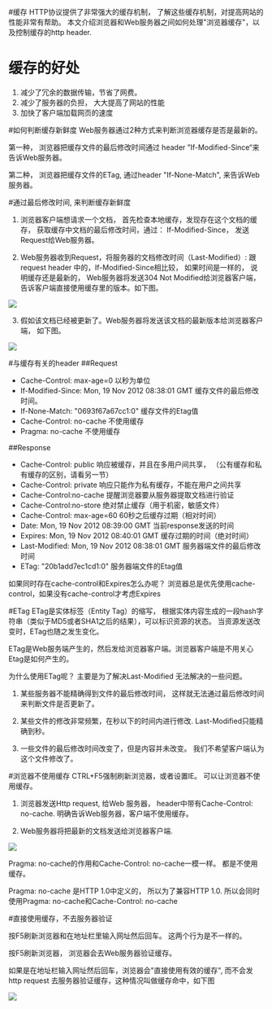 #缓存
HTTP协议提供了非常强大的缓存机制， 了解这些缓存机制，对提高网站的性能非常有帮助。
 本文介绍浏览器和Web服务器之间如何处理"浏览器缓存"，以及控制缓存的http header.
# 缓存的好处

1. 减少了冗余的数据传输，节省了网费。
2. 减少了服务器的负担， 大大提高了网站的性能
3. 加快了客户端加载网页的速度

#如何判断缓存新鲜度
Web服务器通过2种方式来判断浏览器缓存是否是最新的。

第一种， 浏览器把缓存文件的最后修改时间通过 header ”If-Modified-Since“来告诉Web服务器。

第二种， 浏览器把缓存文件的ETag, 通过header "If-None-Match", 来告诉Web服务器。

#通过最后修改时间, 来判断缓存新鲜度
1. 浏览器客户端想请求一个文档，  首先检查本地缓存，发现存在这个文档的缓存，  获取缓存中文档的最后修改时间，通过： If-Modified-Since， 发送Request给Web服务器。

2. Web服务器收到Request，将服务器的文档修改时间（Last-Modified）: 跟request header 中的，If-Modified-Since相比较， 如果时间是一样的， 说明缓存还是最新的， Web服务器将发送304 Not Modified给浏览器客户端， 告诉客户端直接使用缓存里的版本。如下图。

<img src="http://pic002.cnblogs.com/images/2012/263119/2012112108343491.png" class="img-responsive">

3. 假如该文档已经被更新了。Web服务器将发送该文档的最新版本给浏览器客户端， 如下图。

<img src="http://pic002.cnblogs.com/images/2012/263119/2012112108373348.png" class="img-responsive">

#与缓存有关的header
##Request

- Cache-Control: max-age=0	以秒为单位
- If-Modified-Since: Mon, 19 Nov 2012 08:38:01 GMT	缓存文件的最后修改时间。
- If-None-Match: "0693f67a67cc1:0"	缓存文件的Etag值
- Cache-Control: no-cache	不使用缓存
- Pragma: no-cache	不使用缓存

##Response
- Cache-Control: public	响应被缓存，并且在多用户间共享，  （公有缓存和私有缓存的区别，请看另一节）
- Cache-Control: private	响应只能作为私有缓存，不能在用户之间共享
- Cache-Control:no-cache	提醒浏览器要从服务器提取文档进行验证
- Cache-Control:no-store	绝对禁止缓存（用于机密，敏感文件）
- Cache-Control: max-age=60	60秒之后缓存过期（相对时间）
- Date: Mon, 19 Nov 2012 08:39:00 GMT	当前response发送的时间
- Expires: Mon, 19 Nov 2012 08:40:01 GMT	缓存过期的时间（绝对时间）
- Last-Modified: Mon, 19 Nov 2012 08:38:01 GMT	服务器端文件的最后修改时间
- ETag: "20b1add7ec1cd1:0"	服务器端文件的Etag值

如果同时存在cache-control和Expires怎么办呢？
浏览器总是优先使用cache-control，如果没有cache-control才考虑Expires

#ETag
ETag是实体标签（Entity Tag）的缩写， 根据实体内容生成的一段hash字符串（类似于MD5或者SHA1之后的结果），可以标识资源的状态。 当资源发送改变时，ETag也随之发生变化。

ETag是Web服务端产生的，然后发给浏览器客户端。浏览器客户端是不用关心Etag是如何产生的。

为什么使用ETag呢？ 主要是为了解决Last-Modified 无法解决的一些问题。

1. 某些服务器不能精确得到文件的最后修改时间， 这样就无法通过最后修改时间来判断文件是否更新了。

2. 某些文件的修改非常频繁，在秒以下的时间内进行修改. Last-Modified只能精确到秒。

3. 一些文件的最后修改时间改变了，但是内容并未改变。 我们不希望客户端认为这个文件修改了。

#浏览器不使用缓存
CTRL+F5强制刷新浏览器，或者设置IE。  可以让浏览器不使用缓存。

1. 浏览器发送Http request, 给Web 服务器， header中带有Cache-Control: no-cache.   明确告诉Web服务器，客户端不使用缓存。

2. Web服务器将把最新的文档发送给浏览器客户端.

<img src="http://pic002.cnblogs.com/images/2012/263119/2012111917104398.png" class="img-responsive">

Pragma: no-cache的作用和Cache-Control: no-cache一模一样。 都是不使用缓存。

Pragma: no-cache 是HTTP 1.0中定义的， 所以为了兼容HTTP 1.0. 所以会同时使用Pragma: no-cache和Cache-Control: no-cache

#直接使用缓存，不去服务器验证

按F5刷新浏览器和在地址栏里输入网址然后回车。 这两个行为是不一样的。

按F5刷新浏览器， 浏览器会去Web服务器验证缓存。

如果是在地址栏输入网址然后回车，浏览器会"直接使用有效的缓存", 而不会发http request 去服务器验证缓存，这种情况叫做缓存命中，如下图

<img src="http://pic002.cnblogs.com/images/2012/263119/2012112108350930.png" class="img-responsive">

